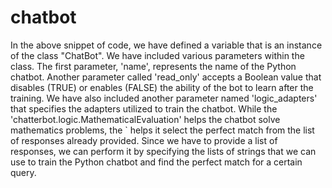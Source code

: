 # chatbot
In the above snippet of code, we have defined a variable that is an instance of the class "ChatBot".
We have included various parameters within the class.
The first parameter, 'name', represents the name of the Python chatbot.
Another parameter called 'read_only' accepts a Boolean value that disables (TRUE) or enables (FALSE) the ability of the bot to learn after the training.
We have also included another parameter named 'logic_adapters' that specifies the adapters utilized to train the chatbot.
While the 'chatterbot.logic.MathematicalEvaluation' helps the chatbot solve mathematics problems, the ` helps it select the perfect match from the list of responses already provided.
Since we have to provide a list of responses, we can perform it by specifying the lists of strings that we can use to train the Python chatbot and find the perfect match for a certain query.
